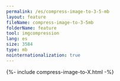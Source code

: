 ```yaml
---
permalink: /es/compress-image-to-3-5-mb
layout: feature
fileName: compress-image-to-3-5mb
folderName: feature
tool: imgcompression
lang: es
size: 3584
type: mb
nointernationalization: true
---
```

{%- include compress-image-to-X.html -%}
      